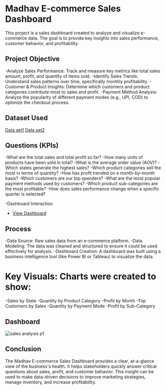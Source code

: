 # Madhav E-commerce Sales Dashboard
This project is a sales dashboard created to analyze and visualize e-commerce data. The goal is to provide key insights into sales performance, customer behavior, and profitability.

## Project Objective
-Analyze Sales Performance: Track and measure key metrics like total sales amount, profit, and quantity of items sold.
-Identify Sales Trends: Understand sales patterns over time, specifically monthly profitability.
-Customer & Product Insights: Determine which customers and product categories contribute most to sales and profit.
-Payment Method Analysis: Analyze the popularity of different payment modes (e.g., UPI, COD) to optimize the checkout process.

## Dataset Used
<a href="https://github.com/Panubarade/Data-Analysis-Power-BI-Dashboard/commit/69868e48dcaef2e43ee364502cfccc4c3c593180">Data set1</a>
<a href="https://github.com/Panubarade/Data-Analysis-Power-BI-Dashboard/commit/69868e48dcaef2e43ee364502cfccc4c3c593180">Data set2</a>

## Questions (KPIs)
-What are the total sales and total profit so far?
-How many units of products have been sold in total?
-What is the average order value (AOV)?
-Which states generate the highest sales?
-Which product categories sell the most in terms of quantity?
-How has profit trended on a month-by-month basis?
-Which customers are our top spenders?
-What are the most popular payment methods used by customers?
-Which product sub-categories are the most profitable?
-How does sales performance change when a specific quarter is selected?

-Dashboard Interaction 
- <a href="https://github.com/Panubarade/Data-Analysis-Dashboard/blob/main/sales%20analysis%20p1.jpg">View Dashboard</a>

## Process

-Data Source: Raw sales data from an e-commerce platform.
-Data Modeling: The data was cleaned and structured to ensure it could be used effectively for analysis.
-Dashboard Creation: A dashboard was built using a business intelligence tool (like Power BI or Tableau) to visualize the data.

# Key Visuals: Charts were created to show:

-Sales by State
-Quantity by Product Category
-Profit by Month
-Top Customers by Sales
-Quantity by Payment Mode
-Profit by Sub-Category

## Dashboard
![sales analysis p1](https://github.com/user-attachments/assets/7c1bb38c-7c31-4068-9bf9-08c57261095e)

## Conclusion

The Madhav E-commerce Sales Dashboard provides a clear, at-a-glance view of the business's health. It helps stakeholders quickly answer critical questions about sales, profit, and customer behavior. This insight can be used to make data-driven decisions to improve marketing strategies, manage inventory, and increase profitability.
